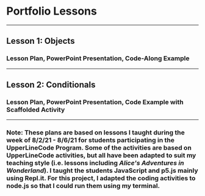 # Portfolio Lessons
---
## Lesson 1: Objects

### Lesson Plan, PowerPoint Presentation, Code-Along Example
---
## Lesson 2: Conditionals

### Lesson Plan, PowerPoint Presentation, Code Example with Scaffolded Activity
---
### Note: These plans are based on lessons I taught during the week of 8/2/21 - 8/6/21 for students participating in the UpperLineCode Program. Some of the activities are based on UpperLineCode activities, but all have been adapted to suit my teaching style (i.e. lessons including *Alice's Adventures in Wonderland*). I taught the students JavaScript and p5.js mainly using Repl.it. For this project, I adapted the coding activities to node.js so that I could run them using my terminal.
